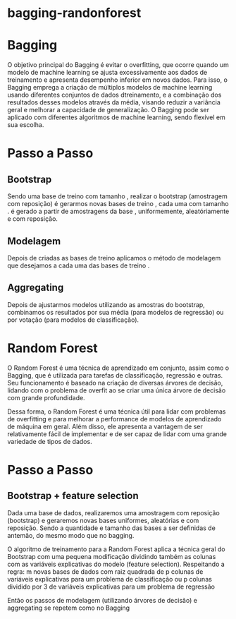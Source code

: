 # bagging-randonforest

# Bagging
O objetivo principal do Bagging é evitar o overfitting, que ocorre quando um modelo de machine learning se ajusta excessivamente aos dados de treinamento e apresenta desempenho inferior em novos dados. Para isso, o Bagging emprega a criação de múltiplos modelos de machine learning usando diferentes conjuntos de dados dtreinamento, e a combinação dos resultados desses modelos através da média, visando reduzir a variância geral e melhorar a capacidade de generalização. O Bagging pode ser aplicado com diferentes algoritmos de machine learning, sendo flexível em sua escolha.

# Passo a Passo
## Bootstrap
Sendo uma base de treino 
 com tamanho 
, realizar o bootstrap (amostragem com reposição) é gerarmos 
 novas bases de treino 
, cada uma com tamanho 
. 
 é gerado a partir de amostragens da base 
, uniformemente, aleatóriamente e com reposição.

## Modelagem
Depois de criadas as bases de treino 
 aplicamos o método de modelagem que desejamos a cada uma das 
 bases de treino 
.

## Aggregating
Depois de ajustarmos 
 modelos utilizando as 
 amostras do bootstrap, combinamos os resultados por sua média (para modelos de regressão) ou por votação (para modelos de classificação).


# Random Forest
O Random Forest é uma técnica de aprendizado em conjunto, assim como o Bagging, que é utilizada para tarefas de classificação, regressão e outras. Seu funcionamento é baseado na criação de diversas árvores de decisão, lidando com o problema de overfit ao se criar uma única árvore de decisão com grande profundidade.

Dessa forma, o Random Forest é uma técnica útil para lidar com problemas de overfitting e para melhorar a performance de modelos de aprendizado de máquina em geral. Além disso, ele apresenta a vantagem de ser relativamente fácil de implementar e de ser capaz de lidar com uma grande variedade de tipos de dados.

# Passo a Passo
## Bootstrap + feature selection
Dada uma base de dados, realizaremos uma amostragem com reposição (bootstrap) e geraremos novas bases uniformes, aleatórias e com reposição. Sendo a quantidade e tamanho das bases a ser definidas de antemão, do mesmo modo que no bagging.

O algoritmo de treinamento para a Random Forest aplica a técnica geral do Bootstrap com uma pequena modificação dividindo também as colunas com as variáveis explicativas do modelo (feature selection). Respeitando a regra: m novas bases de dados com raiz quadrada de p colunas de variáveis explicativas para um problema de classificação ou p colunas dividido por 3 de variáveis explicativas para um problema de regressão

Então os passos de modelagem (utilizando árvores de decisão) e aggregating se repetem como no Bagging
